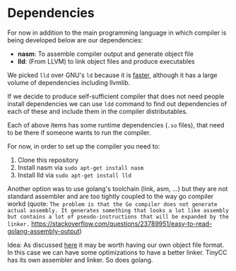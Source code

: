 # Dependencies

For now in addition to the main programming language in which compiler is being developed below are our dependencies:
- **nasm**: To assemble compiler output and generate object file
- **lld**: (From LLVM) to link object files and produce executables

We picked `lld` over GNU's `ld` because it is [faster](https://lld.llvm.org/), although it has a large volume of dependencies including llvmlib.

If we decide to produce self-sufficient compiler that does not need people install dependencies we can use `ldd` command to 
find out dependencies of each of these and include them in the compiler distributables.

Each of above items has some runtime dependencies (`.so` files), that need to be there if someone wants to run the compiler.

For now, in order to set up the compiler you need to:

1. Clone this repository
2. Install nasm via `sudo apt-get install nasm`
3. Install lld via `sudo apt-get install lld`


Another option was to use golang's toolchain (link, asm, ...) but they are not standard assembler and are too tightly coupled to the way go compiler workd (quote: `The problem is that the Go compiler does not generate actual assembly. It generates something that looks a lot like assembly but contains a lot of pseudo-instructions that will be expanded by the linker.` https://stackoverflow.com/questions/23789951/easy-to-read-golang-assembly-output)

Idea: As discussed [here](https://docs.google.com/document/d/1D13QhciikbdLtaI67U6Ble5d_1nsI4befEd6_k1z91U/view) it may be worth having our own object file format. In this case we can have some optimizations to have a better linker. TinyCC has its own assembler and linker. So does golang.
